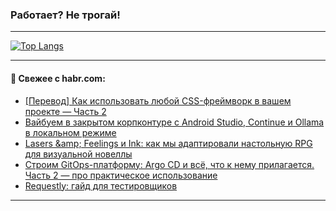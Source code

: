### Работает? Не трогай!

---
<!--
#### 🛠️ Technical stack:

![Java](https://img.shields.io/badge/Java-informational?logo=Oracle&style=flat&logoColor=white&color=FF4500)
![Kotlin](https://img.shields.io/badge/Kotlin-informational?logo=Kotlin&style=flat&logoColor=white&color=774D97)
![TS](https://img.shields.io/badge/TypeScript-informational?logo=typeScript&style=flat&logoColor=black&color=017acc)
![Python](https://img.shields.io/badge/Python-informational?logo=Python&style=flat&logoColor=black&color=ffdd54) <br>
![Spring](https://img.shields.io/badge/Spring-informational?logo=Spring&style=flat&logoColor=white&color=6DB33F) 
![SpringBoot](https://img.shields.io/badge/SpringBoot-informational?logo=SpringBoot&style=flat&logoColor=white&color=6DB33F)
![Nest](https://img.shields.io/badge/NestJS-informational?logo=NestJS&style=flat&logoColor=white&color=E0234E) 
![NodeJS](https://img.shields.io/badge/NodeJS-informational?logo=node.js&style=flat&logoColor=white&color=70A760)<br>
![PostgreSQL](https://img.shields.io/badge/PostgreSQL-informational?logo=PostgreSQL&style=flat&logoColor=white&color=DAA520)
![MongoDB](https://img.shields.io/badge/MongoDB-informational?logo=MongoDB&style=flat&logoColor=white&color=870000)
![Apache](https://img.shields.io/badge/Apache-informational?logo=apache&style=flat&logoColor=white&color=f74e28)

___ 
-->

<!--- #### 🛠️ : --->

[![Top Langs](https://github-readme-stats-82jvfl3w3-advtsettinggmailcoms-projects.vercel.app/api/top-langs/?username=zloylis&langs_count=10&hide_title=true&title_color=e6edf3&size_weight=0.5&count_weight=0.5&layout=compact&hide_progress=true&hide_border=true&theme=dracula&hide=css,makefile,cmake)](https://github.com/zloylis)

<!---


####  :octocat:&nbsp;&nbsp; Статистика:

![GitHub stats](https://github-readme-stats-u2qms2cxw-advtsettinggmailcoms-projects.vercel.app/api?username=zloylis&show_icons=true&hide_border=true&theme=dracula&title_color=e6edf3&include_all_commits=true&count_private=true&hide_rank=false&hide_title=true&rank_icon=github)
-->
---

#### 💬 Свежее с habr.com:

<!-- BLOG-POST-LIST:START -->
- [[Перевод] Как использовать любой CSS-фреймворк в вашем проекте — Часть 2](https://habr.com/ru/articles/918770/?utm_source=habrahabr&utm_medium=rss&utm_campaign=918770)
- [Вайбуем в закрытом корпконтуре с Android Studio, Continue и Ollama в локальном режиме](https://habr.com/ru/companies/sportmaster_lab/articles/957260/?utm_source=habrahabr&utm_medium=rss&utm_campaign=957260)
- [Lasers &amp;amp; Feelings и Ink: как мы адаптировали настольную RPG для визуальной новеллы](https://habr.com/ru/articles/957482/?utm_source=habrahabr&utm_medium=rss&utm_campaign=957482)
- [Строим GitOps-платформу: Argo CD и всё, что к нему прилагается. Часть 2 — про практическое использование](https://habr.com/ru/companies/oleg-bunin/articles/953194/?utm_source=habrahabr&utm_medium=rss&utm_campaign=953194)
- [Requestly: гайд для тестировщиков](https://habr.com/ru/articles/957518/?utm_source=habrahabr&utm_medium=rss&utm_campaign=957518)
<!-- BLOG-POST-LIST:END -->

---
